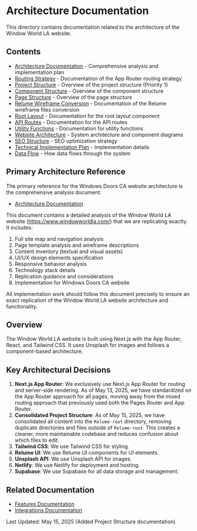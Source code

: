 # Architecture Documentation

This directory contains documentation related to the architecture of the Window World LA website.

## Contents

- [Architecture Documentation](./architecture-documentation.md) - Comprehensive analysis and implementation plan
- [Routing Strategy](./routing-strategy.md) - Documentation of the App Router routing strategy
- [Project Structure](./project-structure.md) - Overview of the project structure (Priority 1)
- [Component Structure](./component-structure.md) - Overview of the component structure
- [Page Structure](./page-structure.md) - Overview of the page structure
- [Relume Wireframe Conversion](./relume-wireframe-conversion.md) - Documentation of the Relume wireframe files conversion
- [Root Layout](./root-layout.md) - Documentation for the root layout component
- [API Routes](./api-routes.md) - Documentation for the API routes
- [Utility Functions](./utility-functions.md) - Documentation for utility functions
- [Website Architecture](./website-architecture.md) - System architecture and component diagrams
- [SEO Structure](./seo-structure.md) - SEO optimization strategy
- [Technical Implementation Plan](./technical-implementation-plan.md) - Implementation details
- [Data Flow](./data-flow.md) - How data flows through the system

## Primary Architecture Reference

The primary reference for the Windows Doors CA website architecture is the comprehensive analysis document:

- [Architecture Documentation](./architecture-documentation.md)

This document contains a detailed analysis of the Window World LA website (https://www.windowworldla.com/) that we are replicating exactly. It includes:

1. Full site map and navigation analysis
2. Page template analysis and wireframe descriptions
3. Content inventory (textual and visual assets)
4. UI/UX design elements specification
5. Responsive behavior analysis
6. Technology stack details
7. Replication guidance and considerations
8. Implementation for Windows Doors CA website

All implementation work should follow this document precisely to ensure an exact replication of the Window World LA website architecture and functionality.

## Overview

The Window World LA website is built using Next.js with the App Router, React, and Tailwind CSS. It uses Unsplash for images and follows a component-based architecture.

## Key Architectural Decisions

1. **Next.js App Router**: We exclusively use Next.js App Router for routing and server-side rendering. As of May 13, 2025, we have standardized on the App Router approach for all pages, moving away from the mixed routing approach that previously used both the Pages Router and App Router.
2. **Consolidated Project Structure**: As of May 15, 2025, we have consolidated all content into the `Relume-root` directory, removing duplicate directories and files outside of `Relume-root`. This creates a cleaner, more maintainable codebase and reduces confusion about which files to edit.
3. **Tailwind CSS**: We use Tailwind CSS for styling.
4. **Relume UI**: We use Relume UI components for UI elements.
5. **Unsplash API**: We use Unsplash API for images.
6. **Netlify**: We use Netlify for deployment and hosting.
7. **Supabase**: We use Supabase for all data storage and management.

## Related Documentation

- [Features Documentation](../features/index.md)
- [Integrations Documentation](../integrations/index.md)

Last Updated: May 15, 2025 (Added Project Structure documentation)
